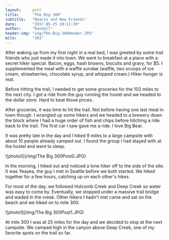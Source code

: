 ```yaml
---
layout:     post
title:      "The Big 300"
subtitle:   "Nearos and New Friends"
date:       "2017-05-25 20:11:39"
author:     "Randall"
header-img: "img/The-Big-300Header.JPG"
mile:       "301"
---
```

After waking up from my first night in a real bed, I was greeted by some trail friends who just made it into town. We went to breakfast at a place with a secret hiker special. Bacon, eggs, hash browns, biscuits and gravy, for $5. I supplemented the meal with a waffle sundae (waffle, two scoops of ice cream, strawberries, chocolate syrup, and whipped cream.) Hiker hunger is real.


Before hitting the trail, I needed to get some groceries for the 103 miles to the next city. I got a ride from the guy running the hostel and we headed to the dollar store. Hard to beat those prices.

After groceries, it was time to hit the trail. Not before having one last meal in town though. I wrangled up some hikers and we headed to a brewery down the block where I had a huge order of fish and chips before hitching a ride back to the trail. The first car I saw gave me a ride. I love Big Bear.

It was pretty late in the day and I hiked 9 miles to a large campsite with about 10 people already camped out. I found the group I had stayed with at the hostel and went to sleep.

![photo0](/img/The Big 300Post0.JPG)

In the morning, I hiked out and noticed a lone hiker off to the side of the site. It was Yeayea, the guy I met in Seattle before we both started. We hiked together for a few hours, catching up on each other's hikes.

For most of the day, we followed Holcomb Creek and Deep Creek so water was easy to come by. Eventually, we stopped under a massive trail bridge and waded in the creek. Other hikers I hadn't met came and sat on the beach and we hiked on to mile 300.

![photo1](/img/The Big 300Post1.JPG)

At mile 300 I was at 25 miles for the day and we decided to stop at the next campsite. We camped high in the canyon above Deep Creek, one of my favorite spots on the trail so far.
